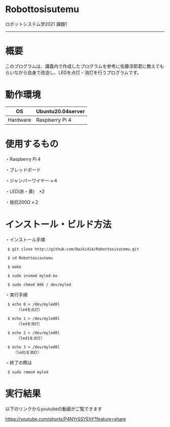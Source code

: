 # Robottosisutemu

ロボットシステム学2021  課題1
______

# 概要


 このプログラムは、講義内で作成したプログラムを参考に佐藤涼耶君に教えてもらいながら自身で改造し、LEDを点灯・消灯を行うプログラムです。


# 動作環境


|OS| Ubuntu20.04server |
---|---
|Hardware|Raspberry Pi 4|


# 使用するもの


・Raspberry Pi 4

・ブレッドボード

・ジャンパーワイヤー ×４

・LED(赤・黄)　×2

・抵抗200Ω ×２


# インストール・ビルド方法


  ・インストール手順
  
     $ git clone http://github.com/Daiki414/Robottosisutemu.git
 
     $ cd Robottosisutemu

     $ make

     $ sudo insmod myled.ko

     $ sudo chmod 666 / dev/myled
     
  ・実行手順
  
     $ echo 0 > /dev/myled0l
         （ledを点灯）
     
     $ echo 1 > /dev/myled0l
         （ledを消灯）
         
     $ echo 2 > /dev/myled0l
         （led1を点灯）
     
     $ echo 3 > /dev/myled0l
     　　（led1を消灯）
     
   ・終了の際は
   
     $ sudo rmmod myled
  



# 実行結果

以下のリンクからyoutubeの動画がご覧できます


https://youtube.com/shorts/P4NYrSSYEhY?feature=share

